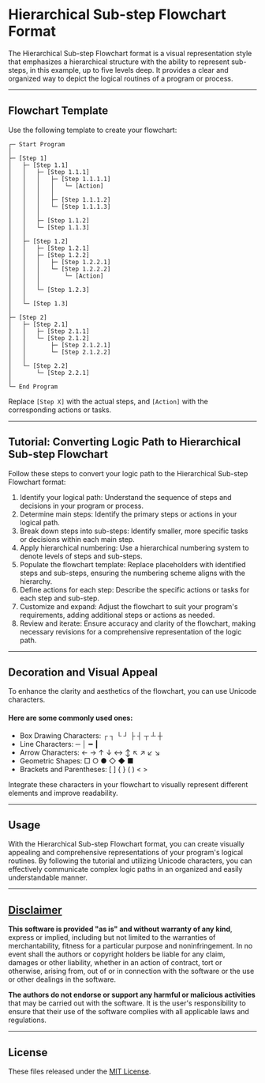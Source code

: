 # Hierarchical Sub-step Flowchart Format

The Hierarchical Sub-step Flowchart format is a visual representation style that emphasizes a hierarchical structure with the ability to represent sub-steps, in this example, up to five levels deep. It provides a clear and organized way to depict the logical routines of a program or process.

---

## Flowchart Template

Use the following template to create your flowchart:

```
┌─ Start Program
│
├─ [Step 1]
│   ├─ [Step 1.1]
│   │   ├─ [Step 1.1.1]
│   │   │   ├─ [Step 1.1.1.1]
│   │   │   │   └─ [Action]
│   │   │   │
│   │   │   ├─ [Step 1.1.1.2]
│   │   │   └─ [Step 1.1.1.3]
│   │   │
│   │   ├─ [Step 1.1.2]
│   │   └─ [Step 1.1.3]
│   │
│   ├─ [Step 1.2]
│   │   ├─ [Step 1.2.1]
│   │   ├─ [Step 1.2.2]
│   │   │   ├─ [Step 1.2.2.1]
│   │   │   └─ [Step 1.2.2.2]
│   │   │       └─ [Action]
│   │   │
│   │   └─ [Step 1.2.3]
│   │
│   └─ [Step 1.3]
│
├─ [Step 2]
│   ├─ [Step 2.1]
│   │   ├─ [Step 2.1.1]
│   │   └─ [Step 2.1.2]
│   │       ├─ [Step 2.1.2.1]
│   │       └─ [Step 2.1.2.2]
│   │
│   └─ [Step 2.2]
│       └─ [Step 2.2.1]
│
└─ End Program
```
Replace `[Step X]` with the actual steps, and `[Action]` with the corresponding actions or tasks.

---

## Tutorial: Converting Logic Path to Hierarchical Sub-step Flowchart

Follow these steps to convert your logic path to the Hierarchical Sub-step Flowchart format:

1. Identify your logical path: Understand the sequence of steps and decisions in your program or process.
2. Determine main steps: Identify the primary steps or actions in your logical path.
3. Break down steps into sub-steps: Identify smaller, more specific tasks or decisions within each main step.
4. Apply hierarchical numbering: Use a hierarchical numbering system to denote levels of steps and sub-steps.
5. Populate the flowchart template: Replace placeholders with identified steps and sub-steps, ensuring the numbering scheme aligns with the hierarchy.
6. Define actions for each step: Describe the specific actions or tasks for each step and sub-step.
7. Customize and expand: Adjust the flowchart to suit your program's requirements, adding additional steps or actions as needed.
8. Review and iterate: Ensure accuracy and clarity of the flowchart, making necessary revisions for a comprehensive representation of the logic path.

---

## Decoration and Visual Appeal

To enhance the clarity and aesthetics of the flowchart, you can use Unicode characters.

#### Here are some commonly used ones:
- Box Drawing Characters: ┌ ┐ └ ┘ ├ ┤ ┬ ┴ ┼
- Line Characters: ─ │ ━ ┃
- Arrow Characters: ← → ↑ ↓ ↔ ↕ ↖ ↗ ↙ ↘
- Geometric Shapes: □ ○ ● ◇ ◆ ■
- Brackets and Parentheses: [ ] { } ( ) < >

Integrate these characters in your flowchart to visually represent different elements and improve readability.

---

## Usage

With the Hierarchical Sub-step Flowchart format, you can create visually appealing and comprehensive representations of your program's logical routines. By following the tutorial and utilizing Unicode characters, you can effectively communicate complex logic paths in an organized and easily understandable manner.

---

## [Disclaimer](DISCLAIMER)
**This software is provided "as is" and without warranty of any kind**, express or implied, including but not limited to the warranties of merchantability, fitness for a particular purpose and noninfringement. In no event shall the authors or copyright holders be liable for any claim, damages or other liability, whether in an action of contract, tort or otherwise, arising from, out of or in connection with the software or the use or other dealings in the software.

**The authors do not endorse or support any harmful or malicious activities** that may be carried out with the software. It is the user's responsibility to ensure that their use of the software complies with all applicable laws and regulations.

---

## License

These files released under the [MIT License](LICENSE).
